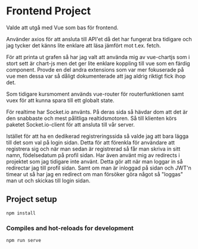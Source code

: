 # Frontend Project

Valde att utgå med Vue som bas för frontend.

Använder axios för att ansluta till API'et då det har fungerat bra tidigare och jag tycker det känns lite enklare att läsa jämfört mot t.ex. fetch.

För att printa ut grafen så har jag valt att använda mig av vue-chartjs som i stort sett är chart-js men det ger lite enklare koppling till vue som en färdig component.
Provde en del andra extensions som var mer fokuserade på vue men dessa var så dåligt dokumenterade att jag aldrig riktigt fick ihop det.

Som tidigare kursmoment används vue-router för routerfunktionen samt vuex för att kunna spara till ett globalt state.

För realtime har Socket.io använts. På deras sida så hävdar dom att det är den snabbaste och mest pålitliga realtidsmotoren. 
Så till klienten körs paketet Socket.io-client för att ansluta till vår server.

Istället för att ha en dedikerad registreringssida så valde jag att bara lägga till det som val på login sidan.
Detta för att förenkla för användare att registrera sig och när man sedan är registrerad så får man skriva in sitt namn, födelsedatum på profil sidan.
Har även använt mig av redirects i projektet som jag tidigare inte använt. Detta gör att när man loggar in så redirectar jag till profil sidan.
Samt om man är inloggad på sidan och JWT'n timear ut så har jag en redirect om man försöker göra något så "loggas" man ut och skickas till login sidan.


## Project setup
```
npm install
```

### Compiles and hot-reloads for development
```
npm run serve
```

